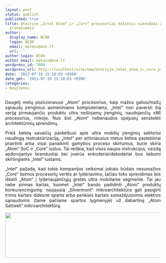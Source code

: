 ```yaml
---
layout: post
status: publish
published: true
title: Ateityje „Intel Atom“ ir „Core“ procesoriai dalinsis vienodais architektūriniais
  pranašumais
author:
  display_name: BC00
  login: BC00
  email: matasx@one.lt
  url: ''
author_login: BC00
author_email: matasx@one.lt
wordpress_id: 7690
wordpress_url: http://localhost/site/new/ateityje_intel_atom_ir_core_procesoriai_dalinsis_vienodais_architekturiniais_pranasumais/
date: '2013-07-19 15:18:03 +0300'
date_gmt: '2013-07-19 15:18:03 +0300'
categories:
- Naujienos
---
```

<p style="text-align: justify;">
	Daugelį metų pozicionavusi &bdquo;Atom&ldquo; procesorius, kaip mažos galios/mažų sąnaudų įrenginius asmeniniams kompiuteriams, &bdquo;Intel&ldquo; nori paversti &scaron;ią seriją pirmaujančiu produktu ultra ne&scaron;iojamų įrenginių, naudojančių x86 procesorius, rinkoje. Nuo &scaron;iol &bdquo;Atom&ldquo; nebenaudos spėjusių senstelėti architektūrinių sprendimų.</p>
<p style="text-align: justify;">
	Prie&scaron; keletą savaičių paskelbusi apie ultra mobilių įrenginių sektoriui naudingą restruktūrizaciją, &bdquo;Intel&ldquo; per artimiausius metus ketina pastebimai priartinti arba visai panaikinti gamybos proceso skirtumus, kurie skiria &bdquo;Atom&ldquo; SoC ir &bdquo;Core&ldquo; lustus. Tai rei&scaron;kia, kad visos naujos instrukcijos, vaizdą apdorojantys branduoliai bei įvairūs enkoderiai/dekoderiai bus taikomi skirtingiems &bdquo;Intel&ldquo; lustams.</p>
<p style="text-align: justify;">
	&bdquo;Intel&ldquo; pažada, kad tokie kompanijos veiksmai jokiais būdais nesumažins &bdquo;Core&ldquo; &scaron;eimos procesorių vertės ar lyderiavimo, tačiau toks sprendimas leis i&scaron;kelti &bdquo;Atom&ldquo; į lyderiaujančiųjų gretas ultra mobiliame segmente. Tai jau nebe pirmas kartas, kuomet &bdquo;Intel&ldquo; bando padidinti &bdquo;Atom&ldquo; produktų konkurencingumą: naujausia &bdquo;Silvermont&ldquo; mikroarchitektūra gali pasigirti trimis kartais didesne sparta arba penkiais kartais sumažėjusiomis elektros sąnaudomis (tame pačiame spartos lygmenyje) už dabartinę &bdquo;Atom Saltwell&ldquo; mikroarchitektūrą.</p>
<p style="text-align: justify;">
	<img alt="" src="http://technews.lt/userfiles/intel_semiconductor_core_haswell_ivy_bridge.jpg" style="width: 520px; height: 146px;" /></p>
